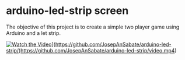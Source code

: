 # arduino-led-strip screen

The objective of this project is to create a simple two player game using Arduino and a let strip.

[![Watch the Video](video_thumbnail.jpg)]([[video_raw_url](https://github.com/JosepAnSabate/arduino-led-strip/)https://github.com/JosepAnSabate/arduino-led-strip/video.mp4)](https://github.com/JosepAnSabate/arduino-led-strip/)https://github.com/JosepAnSabate/arduino-led-strip/video.mp4)
